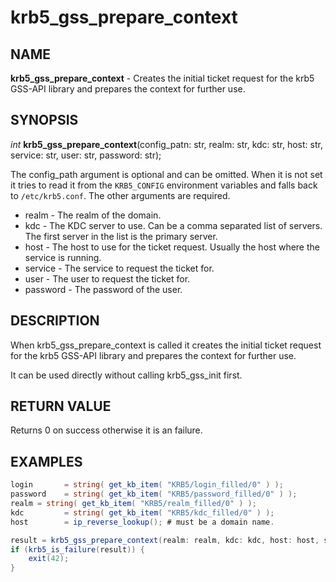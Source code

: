 # krb5_gss_prepare_context

## NAME

**krb5_gss_prepare_context** - Creates the initial ticket request for the krb5 GSS-API library and prepares the context for further use.

## SYNOPSIS

*int* **krb5_gss_prepare_context**(config_patn: str, realm: str, kdc: str, host: str, service: str, user: str, password: str);

The config_path argument is optional and can be omitted. When it is not set it tries to read it from the `KRB5_CONFIG` environment variables and falls back to `/etc/krb5.conf`. The other arguments are required.

- realm - The realm of the domain.
- kdc - The KDC server to use. Can be a comma separated list of servers. The first server in the list is the primary server.
- host - The host to use for the ticket request. Usually the host where the service is running.
- service - The service to request the ticket for.
- user - The user to request the ticket for.
- password - The password of the user.

## DESCRIPTION

When krb5_gss_prepare_context is called it creates the initial ticket request for the krb5 GSS-API library and prepares the context for further use.

It can be used directly without calling krb5_gss_init first.

## RETURN VALUE

Returns 0 on success otherwise it is an failure.

## EXAMPLES

```c#
login       = string( get_kb_item( "KRB5/login_filled/0" ) );
password    = string( get_kb_item( "KRB5/password_filled/0" ) );
realm = string( get_kb_item( "KRB5/realm_filled/0" ) );
kdc         = string( get_kb_item( "KRB5/kdc_filled/0" ) );
host        = ip_reverse_lookup(); # must be a domain name.

result = krb5_gss_prepare_context(realm: realm, kdc: kdc, host: host, service: 'cifs', user: login, password: passwod);
if (krb5_is_failure(result)) {
	exit(42);
}
```
